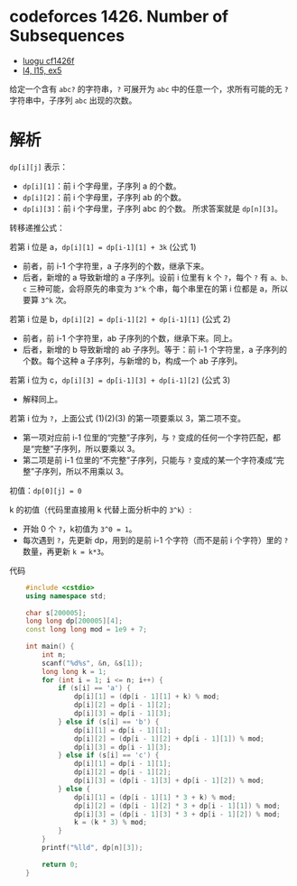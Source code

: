 # codeforces 1426. Number of Subsequences

- [luogu cf1426f](https://www.luogu.com.cn/problem/CF1426F)
- [l4, l15, ex5](https://oj.youdao.com/course/13/83/1#/1/9473)

给定一个含有 `abc?` 的字符串，`?` 可展开为 `abc` 中的任意一个，求所有可能的无 `?` 字符串中，子序列 `abc` 出现的次数。

# 解析

`dp[i][j]` 表示：
- `dp[i][1]`：前 i 个字母里，子序列 a 的个数。
- `dp[i][2]`：前 i 个字母里，子序列 ab 的个数。
- `dp[i][3]`：前 i 个字母里，子序列 abc 的个数。
所求答案就是 `dp[n][3]`。

转移递推公式：

若第 i 位是 a，`dp[i][1] = dp[i-1][1] + 3k` (公式 1)
- 前者，前 i-1 个字符里，a 子序列的个数，继承下来。
- 后者，新增的 a 导致新增的 a 子序列。设前 i 位里有 k 个 `?`，每个 `?` 有 `a、b、c` 三种可能，会将原先的串变为 `3^k` 个串，每个串里在的第 i 位都是 a，所以要算 `3^k` 次。

若第 i 位是 b，`dp[i][2] = dp[i-1][2] + dp[i-1][1]` (公式 2)
- 前者，前 i-1 个字符里，ab 子序列的个数，继承下来。同上。
- 后者，新增的 b 导致新增的 ab 子序列。等于：前 i-1 个字符里，a 子序列的个数。每个这种 a 子序列，与新增的 b，构成一个 ab 子序列。

若第 i 位为 c，`dp[i][3] = dp[i-1][3] + dp[i-1][2]` (公式 3)
- 解释同上。

若第 i 位为 `?`，上面公式 (1)(2)(3) 的第一项要乘以 3，第二项不变。
- 第一项对应前 i-1 位里的“完整”子序列，与 `?` 变成的任何一个字符匹配，都是“完整”子序列，所以要乘以 3。
- 第二项是前 i-1 位里的“不完整”子序列，只能与 `?` 变成的某一个字符凑成“完整”子序列，所以不用乘以 3。

初值：`dp[0][j] = 0`

k 的初值（代码里直接用 k 代替上面分析中的 `3^k`）:
- 开始 0 个 `?`，k初值为 `3^0 = 1`。
- 每次遇到 `?`，先更新 dp，用到的是前 i-1 个字符（而不是前 i 个字符）里的 `?` 数量，再更新 `k = k*3`。

代码

```cpp
    #include <cstdio>
    using namespace std;
    
    char s[200005];
    long long dp[200005][4];
    const long long mod = 1e9 + 7;
    
    int main() {
        int n;
        scanf("%d%s", &n, &s[1]);
        long long k = 1;
        for (int i = 1; i <= n; i++) {
            if (s[i] == 'a') {
                dp[i][1] = (dp[i - 1][1] + k) % mod;
                dp[i][2] = dp[i - 1][2];
                dp[i][3] = dp[i - 1][3];
            } else if (s[i] == 'b') {
                dp[i][1] = dp[i - 1][1];
                dp[i][2] = (dp[i - 1][2] + dp[i - 1][1]) % mod;
                dp[i][3] = dp[i - 1][3];
            } else if (s[i] == 'c') {
                dp[i][1] = dp[i - 1][1];
                dp[i][2] = dp[i - 1][2];
                dp[i][3] = (dp[i - 1][3] + dp[i - 1][2]) % mod;
            } else {
                dp[i][1] = (dp[i - 1][1] * 3 + k) % mod;
                dp[i][2] = (dp[i - 1][2] * 3 + dp[i - 1][1]) % mod;
                dp[i][3] = (dp[i - 1][3] * 3 + dp[i - 1][2]) % mod;
                k = (k * 3) % mod;
            }
        }
        printf("%lld", dp[n][3]);
        
        return 0;
    }
```
